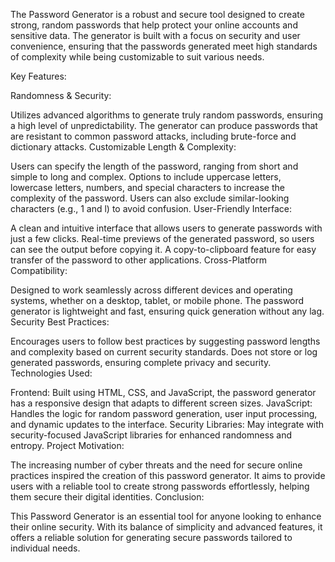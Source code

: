 The Password Generator is a robust and secure tool designed to create strong, random passwords that help protect your online accounts and sensitive data. The generator is built with a focus on security and user convenience, ensuring that the passwords generated meet high standards of complexity while being customizable to suit various needs.

Key Features:

Randomness & Security:

Utilizes advanced algorithms to generate truly random passwords, ensuring a high level of unpredictability.
The generator can produce passwords that are resistant to common password attacks, including brute-force and dictionary attacks.
Customizable Length & Complexity:

Users can specify the length of the password, ranging from short and simple to long and complex.
Options to include uppercase letters, lowercase letters, numbers, and special characters to increase the complexity of the password.
Users can also exclude similar-looking characters (e.g., 1 and l) to avoid confusion.
User-Friendly Interface:

A clean and intuitive interface that allows users to generate passwords with just a few clicks.
Real-time previews of the generated password, so users can see the output before copying it.
A copy-to-clipboard feature for easy transfer of the password to other applications.
Cross-Platform Compatibility:

Designed to work seamlessly across different devices and operating systems, whether on a desktop, tablet, or mobile phone.
The password generator is lightweight and fast, ensuring quick generation without any lag.
Security Best Practices:

Encourages users to follow best practices by suggesting password lengths and complexity based on current security standards.
Does not store or log generated passwords, ensuring complete privacy and security.
Technologies Used:

Frontend: Built using HTML, CSS, and JavaScript, the password generator has a responsive design that adapts to different screen sizes.
JavaScript: Handles the logic for random password generation, user input processing, and dynamic updates to the interface.
Security Libraries: May integrate with security-focused JavaScript libraries for enhanced randomness and entropy.
Project Motivation:

The increasing number of cyber threats and the need for secure online practices inspired the creation of this password generator. It aims to provide users with a reliable tool to create strong passwords effortlessly, helping them secure their digital identities.
Conclusion:

This Password Generator is an essential tool for anyone looking to enhance their online security. With its balance of simplicity and advanced features, it offers a reliable solution for generating secure passwords tailored to individual needs.
